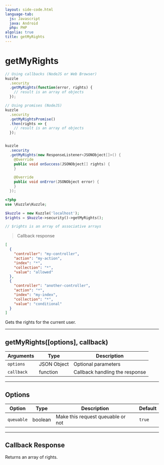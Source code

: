 ```yaml
---
layout: side-code.html
language-tab:
  js: Javascript
  java: Android
  php: PHP
algolia: true
title: getMyRights
---
```


# getMyRights

```js
// Using callbacks (NodeJS or Web Browser)
kuzzle
  .security
  .getMyRights(function(error, rights) {
    // result is an array of objects
  });

// Using promises (NodeJS)
kuzzle
  .security
  .getMyRightsPromise()
  .then(rights => {
    // result is an array of objects
  });
```

```java

kuzzle
  .security
  .getMyRights(new ResponseListener<JSONObject[]>() {
    @Override
    public void onSuccess(JSONObject[] rights) {
    }

    @Override
    public void onError(JSONObject error) {
    }
  });
```

```php
<?php
use \Kuzzle\Kuzzle;

$kuzzle = new Kuzzle('localhost');
$rights = $kuzzle->security()->getMyRights();

// $rights is an array of associative arrays
```

> Callback response

```json
[
  {
    "controller": "my-controller",
    "action": "my-action",
    "index": "*",
    "collection": "*",
    "value": "allowed"
  },
  {
    "controller": "another-controller",
    "action": "*",
    "index": "my-index",
    "collection": "*",
    "value": "conditional"
  }
]
```

Gets the rights for the current user.

---

## getMyRights([options], callback)

| Arguments | Type | Description |
|---------------|---------|----------------------------------------|
| ``options`` | JSON Object | Optional parameters |
| ``callback`` | function | Callback handling the response |

---

## Options

| Option | Type | Description | Default |
|---------------|---------|----------------------------------------|---------|
| ``queuable`` | boolean | Make this request queuable or not  | ``true`` |

---

## Callback Response

Returns an array of rights.
